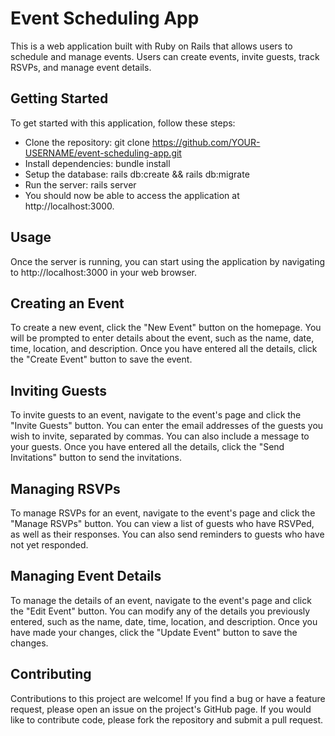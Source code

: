 # Event Scheduling App
This is a web application built with Ruby on Rails that allows users to schedule and manage events. Users can create events, invite guests, track RSVPs, and manage event details.

## Getting Started
To get started with this application, follow these steps:

- Clone the repository: git clone https://github.com/YOUR-USERNAME/event-scheduling-app.git
- Install dependencies: bundle install
- Setup the database: rails db:create && rails db:migrate
- Run the server: rails server
- You should now be able to access the application at http://localhost:3000.

## Usage
Once the server is running, you can start using the application by navigating to http://localhost:3000 in your web browser.

## Creating an Event
To create a new event, click the "New Event" button on the homepage. You will be prompted to enter details about the event, such as the name, date, time, location, and description. Once you have entered all the details, click the "Create Event" button to save the event.

## Inviting Guests
To invite guests to an event, navigate to the event's page and click the "Invite Guests" button. You can enter the email addresses of the guests you wish to invite, separated by commas. You can also include a message to your guests. Once you have entered all the details, click the "Send Invitations" button to send the invitations.

## Managing RSVPs
To manage RSVPs for an event, navigate to the event's page and click the "Manage RSVPs" button. You can view a list of guests who have RSVPed, as well as their responses. You can also send reminders to guests who have not yet responded.

## Managing Event Details
To manage the details of an event, navigate to the event's page and click the "Edit Event" button. You can modify any of the details you previously entered, such as the name, date, time, location, and description. Once you have made your changes, click the "Update Event" button to save the changes.

## Contributing
Contributions to this project are welcome! If you find a bug or have a feature request, please open an issue on the project's GitHub page. If you would like to contribute code, please fork the repository and submit a pull request.
